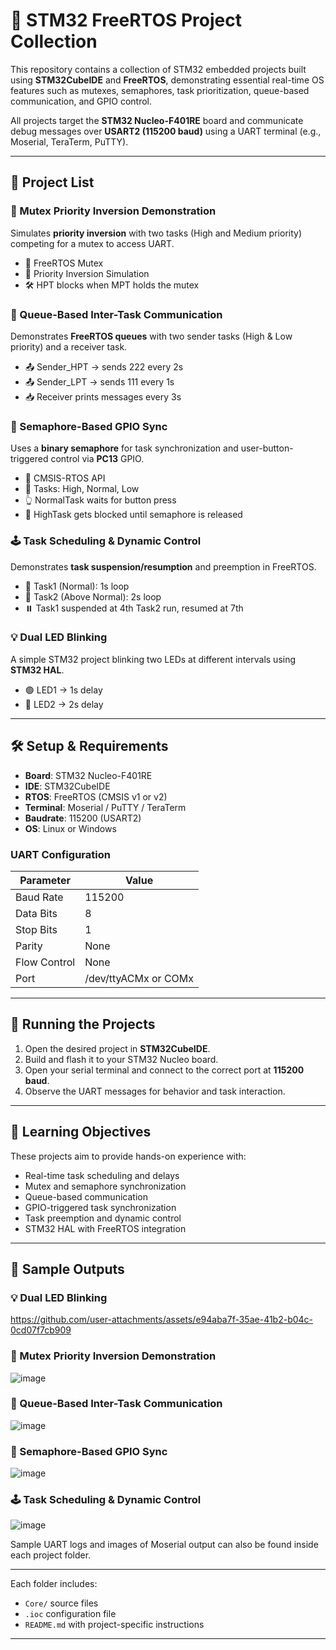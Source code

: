 # 🚀 STM32 FreeRTOS Project Collection

This repository contains a collection of STM32 embedded projects built using **STM32CubeIDE** and **FreeRTOS**, demonstrating essential real-time OS features such as mutexes, semaphores, task prioritization, queue-based communication, and GPIO control.

All projects target the **STM32 Nucleo-F401RE** board and communicate debug messages over **USART2 (115200 baud)** using a UART terminal (e.g., Moserial, TeraTerm, PuTTY).

---

## 📁 Project List

### 🧵 Mutex Priority Inversion Demonstration
Simulates **priority inversion** with two tasks (High and Medium priority) competing for a mutex to access UART.
- 🔐 FreeRTOS Mutex
- 🧠 Priority Inversion Simulation
- 🛠 HPT blocks when MPT holds the mutex

### 🔁 Queue-Based Inter-Task Communication
Demonstrates **FreeRTOS queues** with two sender tasks (High & Low priority) and a receiver task.
- 📤 Sender_HPT → sends 222 every 2s
- 📤 Sender_LPT → sends 111 every 1s
- 📥 Receiver prints messages every 3s

### 🚦 Semaphore-Based GPIO Sync
Uses a **binary semaphore** for task synchronization and user-button-triggered control via **PC13** GPIO.
- 🔧 CMSIS-RTOS API
- 🧠 Tasks: High, Normal, Low
- 👆 NormalTask waits for button press
- 🔁 HighTask gets blocked until semaphore is released

### 🕹️ Task Scheduling & Dynamic Control
Demonstrates **task suspension/resumption** and preemption in FreeRTOS.
- 🧠 Task1 (Normal): 1s loop
- 🚀 Task2 (Above Normal): 2s loop
- ⏸️ Task1 suspended at 4th Task2 run, resumed at 7th

### 💡 Dual LED Blinking
A simple STM32 project blinking two LEDs at different intervals using **STM32 HAL**.
- 🟢 LED1 → 1s delay
- 🔴 LED2 → 2s delay

---

## 🛠 Setup & Requirements

- **Board**: STM32 Nucleo-F401RE
- **IDE**: STM32CubeIDE
- **RTOS**: FreeRTOS (CMSIS v1 or v2)
- **Terminal**: Moserial / PuTTY / TeraTerm
- **Baudrate**: 115200 (USART2)
- **OS**: Linux or Windows

### UART Configuration
| Parameter       | Value        |
|----------------|--------------|
| Baud Rate      | 115200       |
| Data Bits      | 8            |
| Stop Bits      | 1            |
| Parity         | None         |
| Flow Control   | None         |
| Port           | /dev/ttyACMx or COMx |

---

## 🧪 Running the Projects

1. Open the desired project in **STM32CubeIDE**.
2. Build and flash it to your STM32 Nucleo board.
3. Open your serial terminal and connect to the correct port at **115200 baud**.
4. Observe the UART messages for behavior and task interaction.

---

## 🎯 Learning Objectives

These projects aim to provide hands-on experience with:
- Real-time task scheduling and delays
- Mutex and semaphore synchronization
- Queue-based communication
- GPIO-triggered task synchronization
- Task preemption and dynamic control
- STM32 HAL with FreeRTOS integration

---

## 📸 Sample Outputs
### 💡 Dual LED Blinking
https://github.com/user-attachments/assets/e94aba7f-35ae-41b2-b04c-0cd07f7cb909

### 🧵 Mutex Priority Inversion Demonstration
![image](https://github.com/user-attachments/assets/cb2e021b-c87f-4081-b5b0-97ad3590666d)

### 🔁 Queue-Based Inter-Task Communication
![image](https://github.com/user-attachments/assets/28f9a019-cfd1-46c3-9984-edc19c90f692)

### 🚦 Semaphore-Based GPIO Sync
![image](https://github.com/user-attachments/assets/da03fa88-5d26-4134-b5aa-a19a4c258ef2)


### 🕹️ Task Scheduling & Dynamic Control
![image](https://github.com/user-attachments/assets/23d97d68-c6ba-4f7e-83cf-00d465a17446)    


Sample UART logs and images of Moserial output can also be found inside each project folder.

---
Each folder includes:
- `Core/` source files
- `.ioc` configuration file
- `README.md` with project-specific instructions

---
